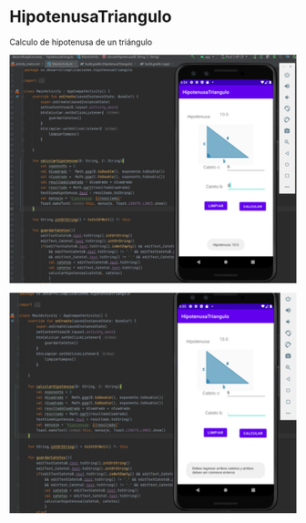 # HipotenusaTriangulo
Calculo de hipotenusa de un triángulo

![alt text](https://github.com/Asis-hub/HipotenusaTriangulo/blob/master/capturaHipotenusa1.png?raw=true)

![alt text](https://github.com/Asis-hub/HipotenusaTriangulo/blob/master/capturaHipotenusa2.png?raw=true)
